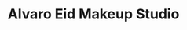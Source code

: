 ---
title: "Alvaro Eid Makeup Studio"
url: /cochabamba/alvaro-eid-makeup-studio/
shop: cosméticos
---
